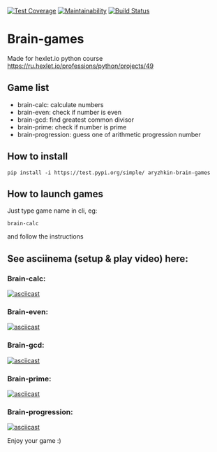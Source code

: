[![Test Coverage](https://api.codeclimate.com/v1/badges/a99a88d28ad37a79dbf6/test_coverage)](https://codeclimate.com/github/codeclimate/codeclimate/test_coverage)
[![Maintainability](https://api.codeclimate.com/v1/badges/a99a88d28ad37a79dbf6/maintainability)](https://codeclimate.com/github/codeclimate/codeclimate/maintainability)
[![Build Status](https://travis-ci.org/aryzhkin/python-project-lvl1.svg?branch=master)](https://travis-ci.org/aryzhkin/python-project-lvl1)

# Brain-games
Made for hexlet.io python course<br />
https://ru.hexlet.io/professions/python/projects/49

## Game list
- brain-calc: calculate numbers
- brain-even: check if number is even
- brain-gcd: find greatest common divisor
- brain-prime: check if number is prime
- brain-progression: guess one of arithmetic progression number
## How to install
```
pip install -i https://test.pypi.org/simple/ aryzhkin-brain-games
```
## How to launch games
Just type game name in cli, eg:
```
brain-calc
```
and follow the instructions

## See asciinema (setup & play video) here: 
### Brain-calc:
[![asciicast](https://asciinema.org/a/bn6Z6f0jv2ObuHo7Lryqo3A2L.svg)](https://asciinema.org/a/bn6Z6f0jv2ObuHo7Lryqo3A2L)
### Brain-even:
[![asciicast](https://asciinema.org/a/dDEQ0sjWnXL7SZ33IuTk37GaH.svg)](https://asciinema.org/a/dDEQ0sjWnXL7SZ33IuTk37GaH)
### Brain-gcd:
[![asciicast](https://asciinema.org/a/vHv7vrffcBFNaEYTNyeGlXoBw.svg)](https://asciinema.org/a/vHv7vrffcBFNaEYTNyeGlXoBw)
### Brain-prime:
[![asciicast](https://asciinema.org/a/JNBbYZeY19S1WhmBuuk6VCpdS.svg)](https://asciinema.org/a/JNBbYZeY19S1WhmBuuk6VCpdS)
### Brain-progression:
[![asciicast](https://asciinema.org/a/ULSgX3NlAy0uAqAUByLfolJsi.svg)](https://asciinema.org/a/ULSgX3NlAy0uAqAUByLfolJsi)

Enjoy your game :)
